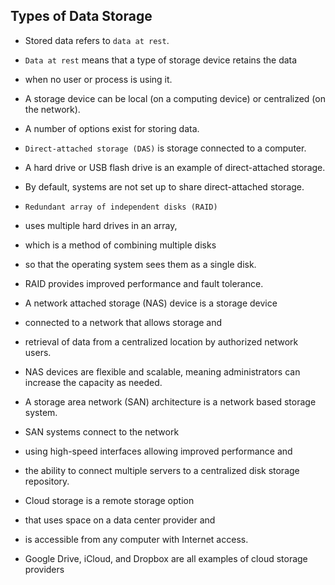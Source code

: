 ## Types of Data Storage

+ Stored data refers to `data at rest`.
+ `Data at rest` means that a type of storage device retains the data 
+ when no user or process is using it. 
+ A storage device can be local (on a computing device) or centralized (on the network). 
+ A number of options exist for storing data.

+ `Direct-attached storage (DAS)` is storage connected to a computer. 
+ A hard drive or USB flash drive is an example of direct-attached storage. 
+ By default, systems are not set up to share direct-attached storage.

+ `Redundant array of independent disks (RAID)` 
+ uses multiple hard drives in an array, 
+ which is a method of combining multiple disks 
+ so that the operating system sees them as a single disk. 
+ RAID provides improved performance and fault tolerance.

+ A network attached storage (NAS) device is a storage device 
+ connected to a network that allows storage and 
+ retrieval of data from a centralized location by authorized network users.
+ NAS devices are flexible and scalable, meaning administrators can increase the capacity as needed.

+ A storage area network (SAN) architecture is a network based storage system. 
+ SAN systems connect to the network 
+ using high-speed interfaces allowing improved performance and 
+ the ability to connect multiple servers to a centralized disk storage repository.

+ Cloud storage is a remote storage option 
+ that uses space on a data center provider and 
+ is accessible from any computer with Internet access. 
+ Google Drive, iCloud, and Dropbox are all examples of cloud storage providers
